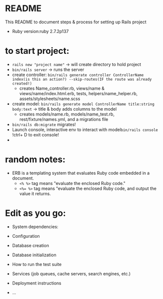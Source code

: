# README

This README to document steps & process for setting up Rails project

* Ruby version:ruby 2.7.2p137


# to start project: 
* ``` rails new "project name" ``` -> will create directory to hold project
* ``` bin/rails server ``` -> runs the server
* create controller: ``` bin/rails generate controller ControllerName index(is this an action?) --skip-routes(IF the route was already created!) ```
     * creates Name_controller.rb, views/name & views/name/index.html.erb, tests, helpers/name_helper.rb, assets/stylesheets/name.scss    
* create model: ``` bin/rails generate model ControllerName title:string body:text ``` -> title & body adds columns to the model
    * creates models/name.rb, models/name_test.rb, rest/fixture/names.yml, and a migrations file  
* ``` bin/rails db:migrate ``` migrates! 
* Launch console, interactive env to interact with model``` bin/rails console ``` !ctrl+ D to exit console!
* 
# random notes: 
* ERB is a templating system that evaluates Ruby code embedded in a document.
    * ``` <% %> ``` tag means "evaluate the enclosed Ruby code." 
    * ``` <%= %> ``` tag means "evaluate the enclosed Ruby code, and output the value it returns.
# Edit as you go: 
* System dependencies:

* Configuration

* Database creation

* Database initialization

* How to run the test suite

* Services (job queues, cache servers, search engines, etc.)

* Deployment instructions

* ...
